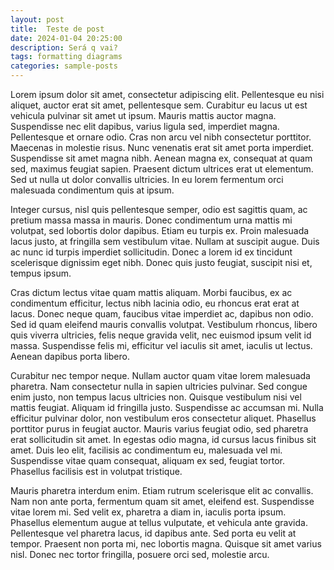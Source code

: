 ```yaml
---
layout: post
title:  Teste de post
date: 2024-01-04 20:25:00
description: Será q vai?
tags: formatting diagrams
categories: sample-posts
---
```

Lorem ipsum dolor sit amet, consectetur adipiscing elit. Pellentesque eu nisi aliquet, auctor erat sit amet, pellentesque sem. Curabitur eu lacus ut est vehicula pulvinar sit amet ut ipsum. Mauris mattis auctor magna. Suspendisse nec elit dapibus, varius ligula sed, imperdiet magna. Pellentesque et ornare odio. Cras non arcu vel nibh consectetur porttitor. Maecenas in molestie risus. Nunc venenatis erat sit amet porta imperdiet. Suspendisse sit amet magna nibh. Aenean magna ex, consequat at quam sed, maximus feugiat sapien. Praesent dictum ultrices erat ut elementum. Sed ut nulla ut dolor convallis ultricies. In eu lorem fermentum orci malesuada condimentum quis at ipsum.

Integer cursus, nisl quis pellentesque semper, odio est sagittis quam, ac pretium massa massa in mauris. Donec condimentum urna mattis mi volutpat, sed lobortis dolor dapibus. Etiam eu turpis ex. Proin malesuada lacus justo, at fringilla sem vestibulum vitae. Nullam at suscipit augue. Duis ac nunc id turpis imperdiet sollicitudin. Donec a lorem id ex tincidunt scelerisque dignissim eget nibh. Donec quis justo feugiat, suscipit nisi et, tempus ipsum.

Cras dictum lectus vitae quam mattis aliquam. Morbi faucibus, ex ac condimentum efficitur, lectus nibh lacinia odio, eu rhoncus erat erat at lacus. Donec neque quam, faucibus vitae imperdiet ac, dapibus non odio. Sed id quam eleifend mauris convallis volutpat. Vestibulum rhoncus, libero quis viverra ultricies, felis neque gravida velit, nec euismod ipsum velit id massa. Suspendisse felis mi, efficitur vel iaculis sit amet, iaculis ut lectus. Aenean dapibus porta libero.

Curabitur nec tempor neque. Nullam auctor quam vitae lorem malesuada pharetra. Nam consectetur nulla in sapien ultricies pulvinar. Sed congue enim justo, non tempus lacus ultricies non. Quisque vestibulum nisi vel mattis feugiat. Aliquam id fringilla justo. Suspendisse ac accumsan mi. Nulla efficitur pulvinar dolor, non vestibulum eros consectetur aliquet. Phasellus porttitor purus in feugiat auctor. Mauris varius feugiat odio, sed pharetra erat sollicitudin sit amet. In egestas odio magna, id cursus lacus finibus sit amet. Duis leo elit, facilisis ac condimentum eu, malesuada vel mi. Suspendisse vitae quam consequat, aliquam ex sed, feugiat tortor. Phasellus facilisis est in volutpat tristique.

Mauris pharetra interdum enim. Etiam rutrum scelerisque elit ac convallis. Nam non ante porta, fermentum quam sit amet, eleifend est. Suspendisse vitae lorem mi. Sed velit ex, pharetra a diam in, iaculis porta ipsum. Phasellus elementum augue at tellus vulputate, et vehicula ante gravida. Pellentesque vel pharetra lacus, id dapibus ante. Sed porta eu velit at tempor. Praesent non porta mi, nec lobortis magna. Quisque sit amet varius nisl. Donec nec tortor fringilla, posuere orci sed, molestie arcu.

